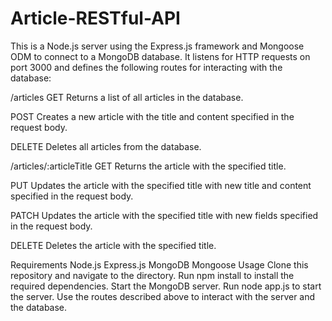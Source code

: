 # Article-RESTful-API

This is a Node.js server using the Express.js framework and Mongoose ODM to connect to a MongoDB database. It listens for HTTP requests on port 3000 and defines the following routes for interacting with the database:

/articles
GET
Returns a list of all articles in the database.

POST
Creates a new article with the title and content specified in the request body.

DELETE
Deletes all articles from the database.

/articles/:articleTitle
GET
Returns the article with the specified title.

PUT
Updates the article with the specified title with new title and content specified in the request body.

PATCH
Updates the article with the specified title with new fields specified in the request body.

DELETE
Deletes the article with the specified title.

Requirements
Node.js
Express.js
MongoDB
Mongoose
Usage
Clone this repository and navigate to the directory.
Run npm install to install the required dependencies.
Start the MongoDB server.
Run node app.js to start the server.
Use the routes described above to interact with the server and the database.
